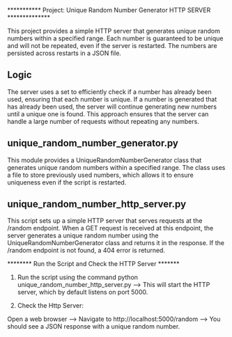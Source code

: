 *********** Project: Unique Random Number Generator HTTP SERVER **************

This project provides a simple HTTP server that generates unique random numbers within a specified range. Each number is guaranteed to be unique and will not be repeated, even if the server is restarted. The numbers are persisted across restarts in a JSON file.

## Logic

The server uses a set to efficiently check if a number has already been used, ensuring that each number is unique. If a number is generated that has already been used, the server will continue generating new numbers until a unique one is found. This approach ensures that the server can handle a large number of requests without repeating any numbers.

## unique_random_number_generator.py
This module provides a UniqueRandomNumberGenerator class that generates unique random numbers within a specified range. The class uses a file to store previously used numbers, which allows it to ensure uniqueness even if the script is restarted.

## unique_random_number_http_server.py
This script sets up a simple HTTP server that serves requests at the /random endpoint. When a GET request is received at this endpoint, the server generates a unique random number using the UniqueRandomNumberGenerator class and returns it in the response. If the /random endpoint is not found, a 404 error is returned.

******** Run the Script and Check the HTTP Server *******

1. Run the script using the command python unique_random_number_http_server.py --> This will start the HTTP server, which by default listens on port 5000.

2. Check the Http Server:

Open a web browser --> Navigate to http://localhost:5000/random --> You should see a JSON response with a unique random number.

